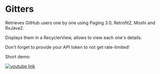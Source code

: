 # Gitters

Retrieves GitHub users one by one using Paging 3.0, Retrofit2, Moshi and RxJava2.

Displays them in a RecyclerView, allows to view each one's details.

Don't forget to provide your API token to not get rate-limited!

Short demo:

[![youtube link](https://img.youtube.com/vi/PHPzQj-NRy8/0.jpg)](https://www.youtube.com/watch?v=PHPzQj-NRy8)
